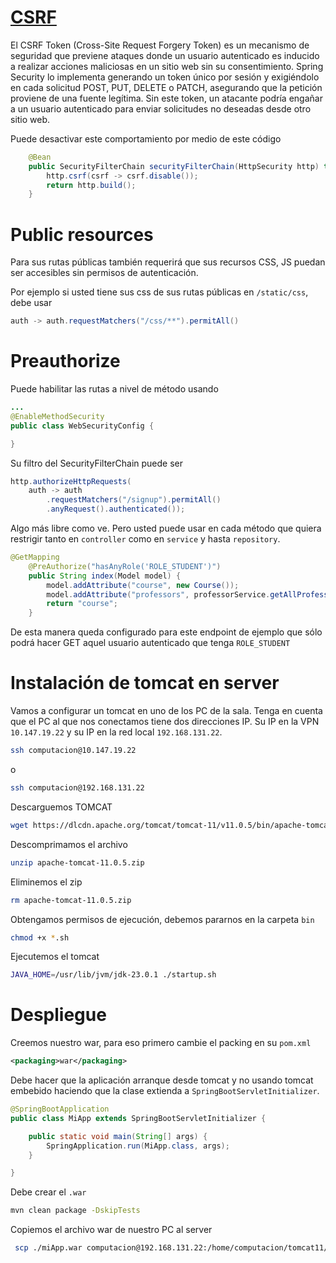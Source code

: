# <a href="https://developer.mozilla.org/en-US/docs/Web/Security/Practical_implementation_guides/CSRF_prevention">CSRF</a>

El CSRF Token (Cross-Site Request Forgery Token) es un mecanismo de seguridad que previene ataques donde un usuario autenticado es inducido a realizar acciones maliciosas en un sitio web sin su consentimiento. Spring Security lo implementa generando un token único por sesión y exigiéndolo en cada solicitud POST, PUT, DELETE o PATCH, asegurando que la petición proviene de una fuente legítima. Sin este token, un atacante podría engañar a un usuario autenticado para enviar solicitudes no deseadas desde otro sitio web.

Puede desactivar este comportamiento por medio de este código

```java
    @Bean
    public SecurityFilterChain securityFilterChain(HttpSecurity http) throws Exception {
        http.csrf(csrf -> csrf.disable());
        return http.build();
    }
```

# Public resources

Para sus rutas públicas también requerirá que sus recursos CSS, JS puedan ser accesibles sin permisos de autenticación.

Por ejemplo si usted tiene sus css de sus rutas públicas en `/static/css`, debe usar

```java
auth -> auth.requestMatchers("/css/**").permitAll()
```


# Preauthorize

Puede habilitar las rutas a nivel de método usando

```java
...
@EnableMethodSecurity
public class WebSecurityConfig {

}
```


Su filtro del SecurityFilterChain puede ser

```java
http.authorizeHttpRequests(
    auth -> auth
        .requestMatchers("/signup").permitAll()
        .anyRequest().authenticated());
```

Algo más libre como ve. Pero usted puede usar en cada método que quiera restrigir tanto en `controller` como en `service` y hasta `repository`.

```java
@GetMapping
    @PreAuthorize("hasAnyRole('ROLE_STUDENT')")
    public String index(Model model) {
        model.addAttribute("course", new Course());
        model.addAttribute("professors", professorService.getAllProfessor());
        return "course";
    }
```

De esta manera queda configurado para este endpoint de ejemplo que sólo podrá hacer GET aquel usuario autenticado que tenga `ROLE_STUDENT`


# Instalación de tomcat en server

Vamos a configurar un tomcat en uno de los PC de la sala. Tenga en cuenta que el PC al que nos conectamos tiene dos direcciones IP. Su IP en la VPN `10.147.19.22` y su IP en la red local `192.168.131.22`.


```sh
ssh computacion@10.147.19.22
```
o
```sh
ssh computacion@192.168.131.22
```

Descarguemos TOMCAT

```sh
wget https://dlcdn.apache.org/tomcat/tomcat-11/v11.0.5/bin/apache-tomcat-11.0.5.zip
```


Descomprimamos el archivo

```sh
unzip apache-tomcat-11.0.5.zip
```

Eliminemos el zip

```sh
rm apache-tomcat-11.0.5.zip
```

Obtengamos permisos de ejecución, debemos pararnos en la carpeta `bin`

```sh
chmod +x *.sh
```

Ejecutemos el tomcat

```sh
JAVA_HOME=/usr/lib/jvm/jdk-23.0.1 ./startup.sh
```


# Despliegue

Creemos nuestro war, para eso primero cambie el packing en su `pom.xml`

```xml
<packaging>war</packaging>
```

Debe hacer que la aplicación arranque desde tomcat y no usando tomcat embebido haciendo que la clase extienda a `SpringBootServletInitializer`.

```java
@SpringBootApplication
public class MiApp extends SpringBootServletInitializer {

    public static void main(String[] args) {
        SpringApplication.run(MiApp.class, args);
    }

}
```


Debe crear el `.war`

```sh
mvn clean package -DskipTests
```


Copiemos el archivo war de nuestro PC al server

```sh
 scp ./miApp.war computacion@192.168.131.22:/home/computacion/tomcat11/webapps/
```


